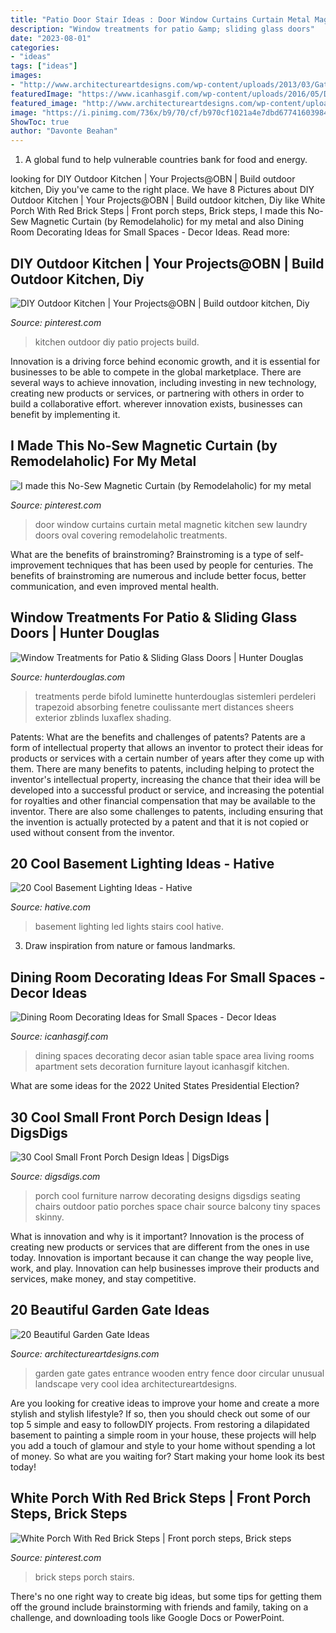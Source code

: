 ```yaml
---
title: "Patio Door Stair Ideas : Door Window Curtains Curtain Metal Magnetic Kitchen Sew Laundry Doors Oval Covering Remodelaholic Treatments"
description: "Window treatments for patio &amp; sliding glass doors"
date: "2023-08-01"
categories:
- "ideas"
tags: ["ideas"]
images:
- "http://www.architectureartdesigns.com/wp-content/uploads/2013/03/Gates-ArchitectureArtDesigns-6.jpg"
featuredImage: "https://www.icanhasgif.com/wp-content/uploads/2016/05/Dining-Room-Decorating-Ideas-for-Small-Spaces-767x1024.jpg"
featured_image: "http://www.architectureartdesigns.com/wp-content/uploads/2013/03/Gates-ArchitectureArtDesigns-6.jpg"
image: "https://i.pinimg.com/736x/b9/70/cf/b970cf1021a4e7dbd67741603984ac66.jpg"
ShowToc: true
author: "Davonte Beahan"
---
```



1. A global fund to help vulnerable countries bank for food and energy.

	

		
looking for DIY Outdoor Kitchen | Your Projects@OBN | Build outdoor kitchen, Diy you've came to the right place. We have 8 Pictures about DIY Outdoor Kitchen | Your Projects@OBN | Build outdoor kitchen, Diy like White Porch With Red Brick Steps | Front porch steps, Brick steps, I made this No-Sew Magnetic Curtain (by Remodelaholic) for my metal and also Dining Room Decorating Ideas for Small Spaces - Decor Ideas. Read more:
		
    
## DIY Outdoor Kitchen | Your Projects@OBN | Build Outdoor Kitchen, Diy

<img loading=lazy src="https://i.pinimg.com/736x/b9/70/cf/b970cf1021a4e7dbd67741603984ac66.jpg" onerror="this.onerror=null;this.src='https://tse2.mm.bing.net/th?id=OIP.1pD3RlAGWzRYzoVBTVWBTQAAAA&amp;pid=15.1';" alt="DIY Outdoor Kitchen | Your Projects@OBN | Build outdoor kitchen, Diy">

_Source: pinterest.com_

>kitchen outdoor diy patio projects build. 

	

Innovation is a driving force behind economic growth, and it is essential for businesses to be able to compete in the global marketplace. There are several ways to achieve innovation, including investing in new technology, creating new products or services, or partnering with others in order to build a collaborative effort. wherever innovation exists, businesses can benefit by implementing it.

    
## I Made This No-Sew Magnetic Curtain (by Remodelaholic) For My Metal

<img loading=lazy src="https://i.pinimg.com/736x/6e/52/4c/6e524c75b3db281c88a13769822ac8de--magnets-curtains.jpg" onerror="this.onerror=null;this.src='https://tse1.mm.bing.net/th?id=OIP.rYMPRiEYprnilr2-V-25OAHaKq&amp;pid=15.1';" alt="I made this No-Sew Magnetic Curtain (by Remodelaholic) for my metal">

_Source: pinterest.com_

>door window curtains curtain metal magnetic kitchen sew laundry doors oval covering remodelaholic treatments. 

	

What are the benefits of brainstroming?
Brainstroming is a type of self-improvement techniques that has been used by people for centuries. The benefits of brainstroming are numerous and include better focus, better communication, and even improved mental health.

    
## Window Treatments For Patio &amp; Sliding Glass Doors | Hunter Douglas

<img loading=lazy src="https://cdn2.hunterdouglas.com/static/embed_slot/patio-door-with-luminette-banner.jpg" onerror="this.onerror=null;this.src='https://tse2.mm.bing.net/th?id=OIP.OfoMB3o4EUFPk5kkS6S9MgHaD6&amp;pid=15.1';" alt="Window Treatments for Patio &amp; Sliding Glass Doors | Hunter Douglas">

_Source: hunterdouglas.com_

>treatments perde bifold luminette hunterdouglas sistemleri perdeleri trapezoid absorbing fenetre coulissante mert distances sheers exterior zblinds luxaflex shading. 

	

Patents: What are the benefits and challenges of patents?
Patents are a form of intellectual property that allows an inventor to protect their ideas for products or services with a certain number of years after they come up with them. There are many benefits to patents, including helping to protect the inventor's intellectual property, increasing the chance that their idea will be developed into a successful product or service, and increasing the potential for royalties and other financial compensation that may be available to the inventor. There are also some challenges to patents, including ensuring that the invention is actually protected by a patent and that it is not copied or used without consent from the inventor.

    
## 20 Cool Basement Lighting Ideas - Hative

<img loading=lazy src="http://hative.com/wp-content/uploads/2014/05/basement-lighting-ideas/11-white-stairs-with-led-lights.jpg" onerror="this.onerror=null;this.src='https://tse1.mm.bing.net/th?id=OIP.jrxayhIWFzstk870tf1PPQHaJ4&amp;pid=15.1';" alt="20 Cool Basement Lighting Ideas - Hative">

_Source: hative.com_

>basement lighting led lights stairs cool hative. 

	

3. Draw inspiration from nature or famous landmarks.

    
## Dining Room Decorating Ideas For Small Spaces - Decor Ideas

<img loading=lazy src="https://www.icanhasgif.com/wp-content/uploads/2016/05/Dining-Room-Decorating-Ideas-for-Small-Spaces-767x1024.jpg" onerror="this.onerror=null;this.src='https://tse3.mm.bing.net/th?id=OIP.tPL8JJ31-MF2w6srxUFd9AHaJ4&amp;pid=15.1';" alt="Dining Room Decorating Ideas for Small Spaces - Decor Ideas">

_Source: icanhasgif.com_

>dining spaces decorating decor asian table space area living rooms apartment sets decoration furniture layout icanhasgif kitchen. 

	

What are some ideas for the 2022 United States Presidential Election?

    
## 30 Cool Small Front Porch Design Ideas | DigsDigs

<img loading=lazy src="http://www.digsdigs.com/photos/cool-small-front-porch-design-ideas-17.jpg" onerror="this.onerror=null;this.src='https://tse4.mm.bing.net/th?id=OIP.A_La0hqg43_lYL6Jh_EmhgHaJ4&amp;pid=15.1';" alt="30 Cool Small Front Porch Design Ideas | DigsDigs">

_Source: digsdigs.com_

>porch cool furniture narrow decorating designs digsdigs seating chairs outdoor patio porches space chair source balcony tiny spaces skinny. 

	

What is innovation and why is it important?
Innovation is the process of creating new products or services that are different from the ones in use today. Innovation is important because it can change the way people live, work, and play. Innovation can help businesses improve their products and services, make money, and stay competitive.

    
## 20 Beautiful Garden Gate Ideas

<img loading=lazy src="http://www.architectureartdesigns.com/wp-content/uploads/2013/03/Gates-ArchitectureArtDesigns-6.jpg" onerror="this.onerror=null;this.src='https://tse2.mm.bing.net/th?id=OIP.CVYx7MNm7PrD0GeZE8FBuAAAAA&amp;pid=15.1';" alt="20 Beautiful Garden Gate Ideas">

_Source: architectureartdesigns.com_

>garden gate gates entrance wooden entry fence door circular unusual landscape very cool idea architectureartdesigns. 

	

Are you looking for creative ideas to improve your home and create a more stylish and stylish lifestyle? If so, then you should check out some of our top 5 simple and easy to followDIY projects. From restoring a dilapidated basement to painting a simple room in your house, these projects will help you add a touch of glamour and style to your home without spending a lot of money. So what are you waiting for? Start making your home look its best today!

    
## White Porch With Red Brick Steps | Front Porch Steps, Brick Steps

<img loading=lazy src="https://i.pinimg.com/736x/44/f9/67/44f9679afd483d43defdba79ca8b5f29--brick-porch-porch-stairs.jpg" onerror="this.onerror=null;this.src='https://tse3.mm.bing.net/th?id=OIP.HwdynM1s7aHatBMJTwEKlwHaJ3&amp;pid=15.1';" alt="White Porch With Red Brick Steps | Front porch steps, Brick steps">

_Source: pinterest.com_

>brick steps porch stairs. 

	

There's no one right way to create big ideas, but some tips for getting them off the ground include brainstorming with friends and family, taking on a challenge, and downloading tools like Google Docs or PowerPoint.

